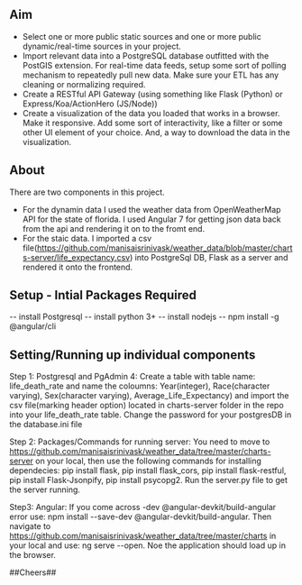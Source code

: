 ## Aim
- Select one or more public static sources and one or more public dynamic/real-time sources in your
project.<br/>
- Import relevant data into a PostgreSQL database outfitted with the PostGIS extension. For real-time data
feeds, setup some sort of polling mechanism to repeatedly pull new data. Make sure your ETL has any
cleaning or normalizing required. <br/>
- Create a RESTful API Gateway (using something like Flask (Python) or Express/Koa/ActionHero
(JS/Node))<br/>
- Create a visualization of the data you loaded that works in a browser. Make it responsive. Add some sort
of interactivity, like a filter or some other UI element of your choice. And, a way to download the data in
the visualization. 

## About
There are two components in this project.<br/>
- For the dynamin data I used the weather data from OpenWeatherMap API for the state of florida. I used Angular 7 for getting json data back from the api and rendering it on to the fromt end. <br/>
- For the staic data. I imported a csv file(https://github.com/manisaisrinivask/weather_data/blob/master/charts-server/life_expectancy.csv) into PostgreSql DB, Flask as a server and rendered it onto the frontend.


## Setup - Intial Packages Required
-- install Postgresql
-- install python 3+ 
-- install nodejs
-- npm install -g @angular/cli 

## Setting/Running up individual components
Step 1: Postgresql and PgAdmin 4:  Create a table with table name: life_death_rate and name the coloumns: Year(integer), Race(character varying), Sex(character varying), Average_Life_Expectancy) and import the csv file(marking header option) located in charts-server folder in the repo into your life_death_rate table. Change the password for your postgresDB in the database.ini file 

Step 2: Packages/Commands for running server: You need to move to https://github.com/manisaisrinivask/weather_data/tree/master/charts-server on your local, then use the following commands for installing dependecies:
pip install flask, pip install flask_cors, pip install flask-restful, pip install Flask-Jsonpify, pip install psycopg2. Run the server.py file to get the server running. 

Step3: Angular: If you come across -dev @angular-devkit/build-angular error use: npm install --save-dev @angular-devkit/build-angular.
            Then navigate to https://github.com/manisaisrinivask/weather_data/tree/master/charts in your local and use: ng serve --open.
            Noe the application should load up in the browser.
 



##Cheers##
            
                                    
 
